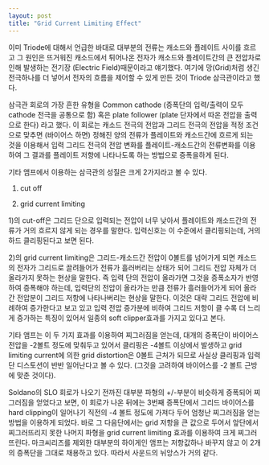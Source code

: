 ```yaml
---
layout: post
title: "Grid Current Limiting Effect"
---
```



이미 Triode에 대해서 언급한 바대로 대부분의 전류는 캐소드와 플레이트 사이를 흐르고 그 원인은 뜨거워진 캐소드에서 튀어나온 전자가 캐소드와 플레이트간의 큰 전압차로 인해 발생하는 전기장 (Electric Field)때문이라고 얘기했다. 여기에 망(Grid)처럼 생긴 전극하나를 더 넣어서 전자의 흐름을 제어할 수 있게 만든 것이 Triode 삼극관이라고 했다.




삼극관 회로의 가장 흔한 유형을 Common cathode (증폭단의 입력/출력이 모두 cathode 전극을 공통으로 함) 혹은 plate follower (plate 단자에서 따온 전압을 출력으로 한다) 라고 했다. 이 회로는 캐소드 전극의 전압과 그리드 전극의 전압을 적정 조건으로 맞추면 (바이어스 하면) 정해진 양의 전류가 플레이트와 캐소드간에 흐르게 되는 것을 이용해서 입력 그리드 전극의 전압 변화를 플레이트-캐소드간의 전류변화를 이용하여 그 결과를 플레이트 저항에 나타나도록 하는 방법으로 증폭을하게 된다.




기타 앰프에서 이용하는 삼극관의 성질은 크게 2가지라고 볼 수 있다.




1) cut off

2) grid current limiting




1)의 cut-off은 그리드 단으로 입력되는 전압이 너무 낮아서 플레이트와 캐소드간의 전류가 거의 흐르지 않게 되는 경우를 말한다. 입력신호는 이 수준에서 클리핑되는데, 거의 하드 클리핑된다고 보면 된다.




2)의 grid current limiting은 그리드-캐소드간 전압이 0볼트를 넘어가게 되면 캐소드의 전자가 그리드로 끌려들어가 전류가 흘러버리는 상태가 되어 그리드 전압 자체가 더 올라가지 못하는 현상을 말한다. 즉 입력 단의 전압이 올라가면 그것을 증폭소자가 반영하여 증폭해야 하는데, 입력단의 전압이 올라가는 만큼 전류가 흘러들어가게 되어 올라간 전압분이 그리드 저항에 나타나버리는 현상을 말한다. 이것은 대략 그리드 전압에 비례하여 증가한다고 보고 있고 입력 전압 증가분에 비하여 그리드 저항이 클 수록 더 느리게 증가하는 특징이 있어서 일종의 soft clipper효과를 가지고 있다고 본다.




기타 앰프는 이 두 가지 효과를 이용하여 찌그러짐을 얻는데, 대개의 증폭단이 바이어스 전압을 -2볼트 정도에 맞춰두고 있어서 클리핑은 -4볼트 이상에서 발생하고 grid limiting current에 의한 grid distortion은 0볼트 근처가 되므로 사실상 클리핑과 입력단 디스토션이 반반 일어난다고 볼 수 있다. (그것을 고려하여 바이어스를 -2 볼트 근방에 맞춘 것이다).




Soldano의 SLO 회로가 나오기 전까진 대부분 파형의 +/-부분이 비슷하게 증폭되어 찌그러짐을 얻었다고 보면, 이 회로가 나온 뒤에는 3번째 증폭단에서 그리드 바이어스를 hard clipping이 일어나기 직전의 -4 볼트 정도에 가져다 두어 엄청난 찌그러짐을 얻는 방법을 이용하게 되었다. 바로 그 다음단에서는 grid 저항을 큰 값으로 두어서 앞단에서 찌그러뜨리지 못한 나머지 파형을 grid current limiting 효과를 이용하여 크게 찌그러뜨린다. 마크씨리즈를 제외한 대부분의 하이게인 앰프는 저항값하나 바꾸지 않고 이 2개의 증폭단을 그대로 채용하고 있다. 따라서 사운드의 뉘앙스가 거의 같다.











